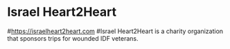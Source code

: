 # Israel Heart2Heart 

#https://israelheart2heart.com
#Israel Heart2Heart is a charity organization that sponsors trips for wounded IDF veterans.
